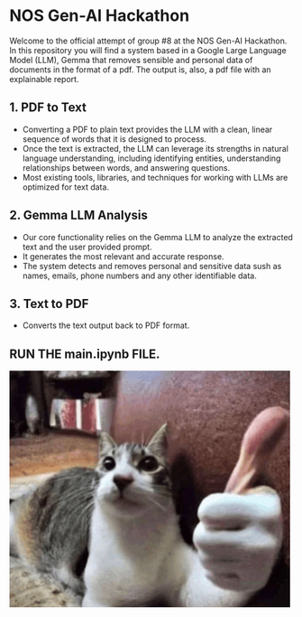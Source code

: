 # NOS Gen-AI Hackathon

Welcome to the official attempt of group #8 at the NOS Gen-AI Hackathon. In this repository you will find a system based in a Google Large Language Model (LLM), Gemma that removes sensible and personal data of documents in the format of a pdf. The output is, also, a pdf file with an explainable report.

## 1. PDF to Text
 - Converting a PDF to plain text provides the LLM with a clean, linear sequence of words that it is designed to process. 
 - Once the text is extracted, the LLM can leverage its strengths in natural language understanding, including identifying entities, understanding relationships between words, and answering questions.
 - Most existing tools, libraries, and techniques for working with LLMs are optimized for text data.

## 2. Gemma LLM Analysis
 - Our core functionality relies on the Gemma LLM to analyze the extracted text and the user provided prompt.
 - It generates the most relevant and accurate response.
 - The system detects and removes personal and sensitive data sush as names, emails, phone numbers and any other identifiable data.

## 3. Text to PDF
 - Converts the text output back to PDF format.


## RUN THE main.ipynb FILE.

![EL GATO](tutorials/images/cat.png)

